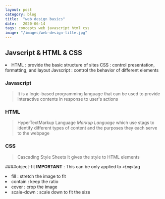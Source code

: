 ```yaml
---
layout: post
category: blog
title:  "web design basics"
date:   2020-06-14
tags: concepts web javascript html css
image: "/images/web-design-title.jpg"
---
```


## Javscript & HTML & CSS
<li>
HTML : provide the basic structure of sites
CSS : control presentation, formatting, and layout
Javscript : control the behavior of different elements
</li>


### Javascript
> It is a logic-based programming language that can be used to 
provide interactive contents in response to user's actions

### HTML
> HyperTextMarkup Language
<i>Markup Language</i> which use stags to identify different types of content and the purposes they each serve to the webpage

### CSS
> Cascading Style Sheets
It gives the style to HTML elements

####object-fit
<strong>IMPORTANT</strong> : This can be only applied to <code>&lt;img&gt;</code>tag 
<li>fill : stretch the image to fit</li>
<li>contain : keep the ratio</li>
<li>cover : crop the image</li>
<li>scale-down : scale down to fit the size</li>


